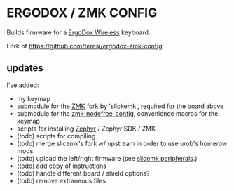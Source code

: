 # ERGODOX / ZMK CONFIG

Builds firmware for a [ErgoDox Wireless](https://www.slicemk.com/pages/ergodox-wireless) keyboard.

Fork of https://github.com/teresi/ergodox-zmk-config


## updates

I've added:

- my keymap
- submodule for the [ZMK](https://github.com/slicemk/zmk) fork by 'slickemk', required for the board above
- submodule for the [zmk-nodefree-config](https://github.com/urob/zmk-nodefree-config), convenience macros for the keymap
- scripts for installing [Zephyr](https://github.com/zephyrproject-rtos/zephyr) / Zephyr SDK / ZMK
- (todo) scripts for compiling
- (todo) merge slicemk's fork w/ upstream in order to use urob's homerow mods
- (todo) upload the left/right firmware (see [slicemk peripherals](https://www.slicemk.com/pages/ergodox-wireless-peripheral).)
- (todo) add copy of instructions
- (todo) handle different board / shield options?
- (todo) remove extraneous files

